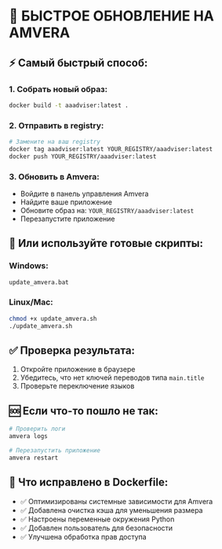 # 🚀 БЫСТРОЕ ОБНОВЛЕНИЕ НА AMVERA

## ⚡ Самый быстрый способ:

### 1. Собрать новый образ:
```bash
docker build -t aaadviser:latest .
```

### 2. Отправить в registry:
```bash
# Замените на ваш registry
docker tag aaadviser:latest YOUR_REGISTRY/aaadviser:latest
docker push YOUR_REGISTRY/aaadviser:latest
```

### 3. Обновить в Amvera:
- Войдите в панель управления Amvera
- Найдите ваше приложение
- Обновите образ на: `YOUR_REGISTRY/aaadviser:latest`
- Перезапустите приложение

## 🎯 Или используйте готовые скрипты:

### Windows:
```bash
update_amvera.bat
```

### Linux/Mac:
```bash
chmod +x update_amvera.sh
./update_amvera.sh
```

## ✅ Проверка результата:
1. Откройте приложение в браузере
2. Убедитесь, что нет ключей переводов типа `main.title`
3. Проверьте переключение языков

## 🆘 Если что-то пошло не так:
```bash
# Проверить логи
amvera logs

# Перезапустить приложение
amvera restart
```

## 🔧 Что исправлено в Dockerfile:
- ✅ Оптимизированы системные зависимости для Amvera
- ✅ Добавлена очистка кэша для уменьшения размера
- ✅ Настроены переменные окружения Python
- ✅ Добавлен пользователь для безопасности
- ✅ Улучшена обработка прав доступа
